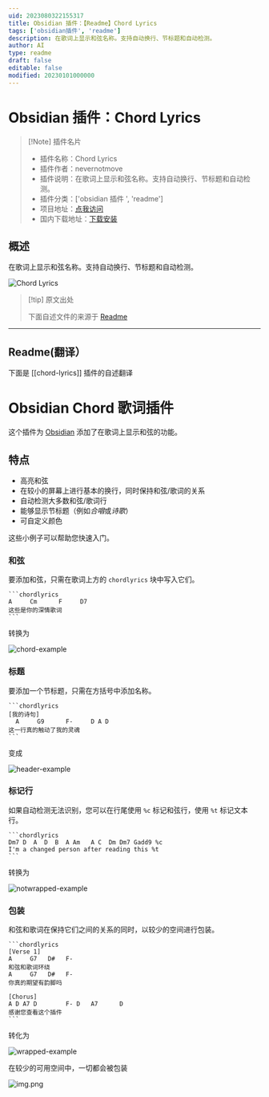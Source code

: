 ```yaml
---
uid: 2023080322155317
title: Obsidian 插件：【Readme】Chord Lyrics
tags: ['obsidian插件', 'readme']
description: 在歌词上显示和弦名称。支持自动换行、节标题和自动检测。
author: AI
type: readme
draft: false
editable: false
modified: 20230101000000
---
```


# Obsidian 插件：Chord Lyrics

> [!Note] 插件名片
> - 插件名称：Chord Lyrics
> - 插件作者：nevernotmove
> - 插件说明：在歌词上显示和弦名称。支持自动换行、节标题和自动检测。
> - 插件分类：['obsidian 插件 ', 'readme']
> - 项目地址：[点我访问](https://github.com/nevernotmove/obsidian-chordlyrics)
> - 国内下载地址：[下载安装](https://pkmer.cn/products/plugin/pluginMarket/?chord-lyrics)

## 概述

在歌词上显示和弦名称。支持自动换行、节标题和自动检测。

![Chord Lyrics](https://cdn.pkmer.cn/covers/chord-lyrics.png!pkmer)

> [!tip] 原文出处
>
>下面自述文件的来源于 [Readme](https://ghproxy.net/https://raw.githubusercontent.com/nevernotmove/obsidian-chordlyrics/main/README.md)
>

---

## Readme(翻译）

下面是 [[chord-lyrics]] 插件的自述翻译

# Obsidian Chord 歌词插件

这个插件为 [Obsidian](https://obsidian.md) 添加了在歌词上显示和弦的功能。

## 特点

- 高亮和弦
- 在较小的屏幕上进行基本的换行，同时保持和弦/歌词的关系
- 自动检测大多数和弦/歌词行
- 能够显示节标题（例如*合唱*或*诗歌*）
- 可自定义颜色

这些小例子可以帮助您快速入门。

### 和弦

要添加和弦，只需在歌词上方的 `chordlyrics` 块中写入它们。

~~~
```chordlyrics
A     Cm      F     D7
这些是你的深情歌词
```
~~~

转换为

![chord-example](doc/img/chord-example.png)

### 标题

要添加一个节标题，只需在方括号中添加名称。

~~~
```chordlyrics
[我的诗句]
  A     G9      F-     D A D
这一行真的触动了我的灵魂
```
~~~

变成

![header-example](doc/img/header-example.png)

### 标记行

如果自动检测无法识别，您可以在行尾使用 `%c` 标记和弦行，使用 `%t` 标记文本行。

~~~
```chordlyrics
Dm7 D  A  D  B  A Am   A C  Dm Dm7 Gadd9 %c
I'm a changed person after reading this %t
```
~~~

转换为

![notwrapped-example](doc/img/manual-example.png)

### 包装

和弦和歌词在保持它们之间的关系的同时，以较少的空间进行包装。

~~~
```chordlyrics
[Verse 1]
A     G7   D#   F-
和弦和歌词环绕
A     G7   D#   F-
你真的期望有韵脚吗

[Chorus]
A D A7 D        F- D   A7      D
感谢您查看这个插件
```
~~~

转化为

![wrapped-example](doc/img/notwrapped-example.png)

在较少的可用空间中，一切都会被包装

![img.png](doc/img/wrapped-example.png)
